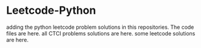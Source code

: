 # Leetcode-Python
adding the python leetcode problem solutions in this repositories. 
The code files are here.
all CTCI problems solutions are here.
some leetcode solutions are here.














































































































































































































